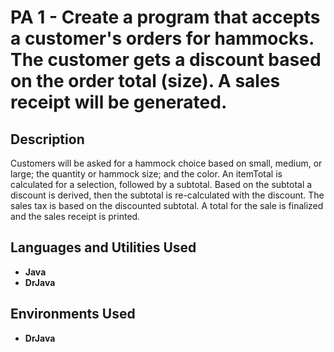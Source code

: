 <h1>PA 1 - Create a program that accepts a customer's orders for hammocks.
The customer gets a discount based on the order total (size). A sales receipt will be generated. </h1>


<h2>Description</h2>
Customers will be asked for a hammock choice based on small, medium, or large; 
the quantity or hammock size; and the color. An itemTotal is calculated for a 
selection, followed by a subtotal. Based on the subtotal a discount is derived, 
then the subtotal is re-calculated with the discount. The sales tax is based on 
the discounted subtotal. A total for the sale is finalized and the sales receipt 
is printed. 
<br />


<h2>Languages and Utilities Used</h2>

- <b>Java</b> 
- <b>DrJava</b>

<h2>Environments Used </h2>

- <b>DrJava</b> 



<!--
 ```diff
- text in red
+ text in green
! text in orange
# text in gray
@@ text in purple (and bold)@@
```
--!>
